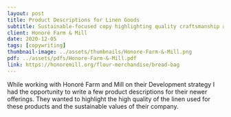 ```yaml
---
layout: post
title: Product Descriptions for Linen Goods
subtitle: Sustainable-focused copy highlighting quality craftsmanship and environmental values for farm mill
client: Honoré Farm & Mill
date: 2020-12-05
tags: [copywriting]
thumbnail-image: ../assets/thumbnails/Honore-Farm-&-Mill.png
pdf: ../assets/pdfs/Honore-Farm-&-Mill.pdf
link: https://honoremill.org/flour-merchandise/bread-bag
---
```


While working with Honoré Farm and Mill on their Development strategy I had the opportunity to write a few product descriptions for their newer offerings. They wanted to highlight the high quality of the linen used for these products and the sustainable values of their company.
